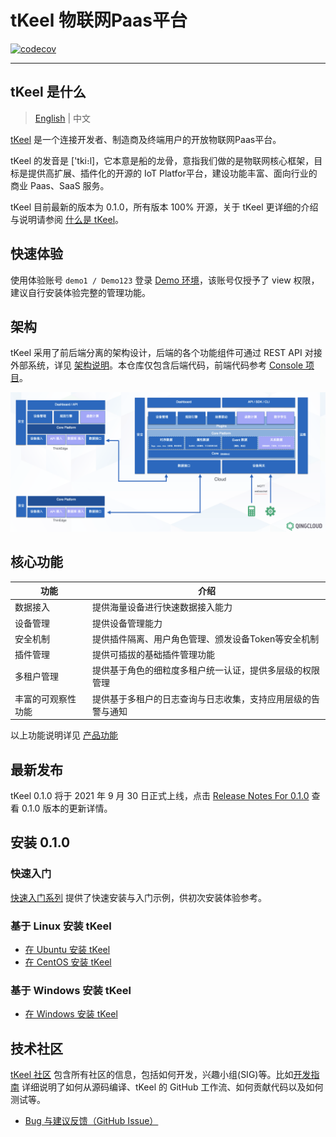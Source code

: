 # tKeel 物联网Paas平台

[![codecov](https://codecov.io/gh/xujielong/demo/branch/master/graph/badge.svg?token=MR6NSOHHA9)](https://codecov.io/gh/xujielong/demo)

----

## tKeel 是什么

> [English](README.md) | 中文

[tKeel](https://docs.qingcloud.com/iot/) 是一个连接开发者、制造商及终端用户的开放物联网Paas平台。

tKeel 的发音是 ['tki։l]，它本意是船的龙骨，意指我们做的是物联网核心框架，目标是提供高扩展、插件化的开源的 IoT Platfor平台，建设功能丰富、面向行业的商业 Paas、SaaS 服务。

tKeel 目前最新的版本为 0.1.0，所有版本 100% 开源，关于 tKeel 更详细的介绍与说明请参阅 [什么是 tKeel](docs/introduction/what-is-tkeel.md)。


## 快速体验

使用体验账号 `demo1 / Demo123` 登录 [Demo 环境](https://iot.console.qingcloud.com/)，该账号仅授予了 view 权限，建议自行安装体验完整的管理功能。

## 架构

tKeel 采用了前后端分离的架构设计，后端的各个功能组件可通过 REST API 对接外部系统，详见 [架构说明](docs/introduction/architecture.md)。本仓库仅包含后端代码，前端代码参考 [Console 项目](https://github.com/xujielong/console)。

![Architecture](docs/images/architecture.png)

## 核心功能

|功能 |介绍 |
| --- | ---|
| 数据接入 | 提供海量设备进行快速数据接入能力 |
| 设备管理 | 提供设备管理能力 |
| 安全机制 | 提供插件隔离、用户角色管理、颁发设备Token等安全机制 |
| 插件管理 | 提供可插拔的基础插件管理功能 |
| 多租户管理 | 提供基于角色的细粒度多租户统一认证，提供多层级的权限管理 |
| 丰富的可观察性功能 | 提供基于多租户的日志查询与日志收集，支持应用层级的告警与通知 |

以上功能说明详见 [产品功能](docs/introduction/features.md)

## 最新发布

tKeel 0.1.0 将于 2021 年 9 月 30 日正式上线，点击 [Release Notes For 0.1.0](docs/release/release-v010.md) 查看 0.1.0 版本的更新详情。

## 安装 0.1.0

### 快速入门

[快速入门系列](docs/introduction/quick-start.md) 提供了快速安装与入门示例，供初次安装体验参考。

### 基于 Linux 安装 tKeel

- [在 Ubuntu 安装 tKeel](docs/introduction/install-tkeel-on-ubuntu.md)
- [在 CentOS 安装 tKeel](docs/introduction/install-tkeel-on-centos.md)

### 基于 Windows 安装 tKeel

- [在 Windows 安装 tKeel](docs/introduction/install-tkeel-on-windows.md)

## 技术社区

[tKeel 社区](docs/community/README.md) 包含所有社区的信息，包括如何开发，兴趣小组(SIG)等。比如[开发指南](docs/community/contribution/design-proposal-template.md) 详细说明了如何从源码编译、tKeel 的 GitHub 工作流、如何贡献代码以及如何测试等。

- [Bug 与建议反馈（GitHub Issue）](https://github.com/xujielong/demo/issues)


